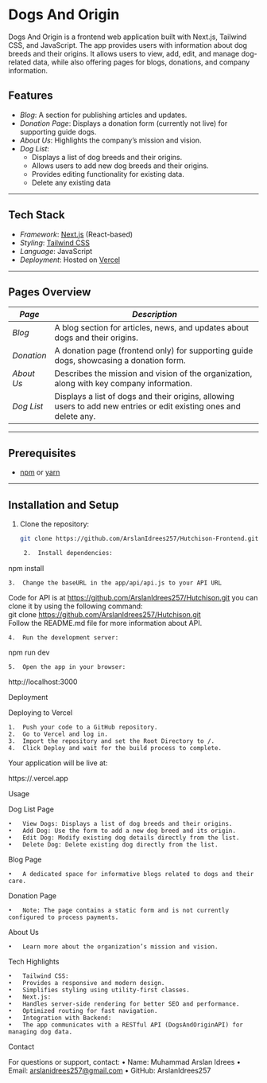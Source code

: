 # Dogs And Origin

Dogs And Origin is a frontend web application built with Next.js, Tailwind CSS, and JavaScript. The app provides users with information about dog breeds and their origins. It allows users to view, add, edit, and manage dog-related data, while also offering pages for blogs, donations, and company information.

## Features

- *Blog*: A section for publishing articles and updates.
- *Donation Page*: Displays a donation form (currently not live) for supporting guide dogs.
- *About Us*: Highlights the company’s mission and vision.
- *Dog List*:
  - Displays a list of dog breeds and their origins.
  - Allows users to add new dog breeds and their origins.
  - Provides editing functionality for existing data.
  - Delete any existing data

---

## Tech Stack

- *Framework*: [Next.js](https://nextjs.org/) (React-based)
- *Styling*: [Tailwind CSS](https://tailwindcss.com/)
- *Language*: JavaScript
- *Deployment*: Hosted on [Vercel](https://vercel.com/)

---

## Pages Overview

| *Page*     | *Description*                                                                             |
|--------------|---------------------------------------------------------------------------------------------|
| *Blog*     | A blog section for articles, news, and updates about dogs and their origins.               |
| *Donation* | A donation page (frontend only) for supporting guide dogs, showcasing a donation form.      |
| *About Us* | Describes the mission and vision of the organization, along with key company information.   |
| *Dog List* | Displays a list of dogs and their origins, allowing users to add new entries or edit existing ones and delete any. |

---

## Prerequisites

- [npm](https://www.npmjs.com/) or [yarn](https://yarnpkg.com/)

---

## Installation and Setup

1. Clone the repository:
   ```bash
   git clone https://github.com/ArslanIdrees257/Hutchison-Frontend.git

	2.	Install dependencies:

npm install


	3.	Change the baseURL in the app/api/api.js to your API URL
 Code for API is at https://github.com/ArslanIdrees257/Hutchison.git you can clone it by using the following command:<br/>
 git clone https://github.com/ArslanIdrees257/Hutchison.git<br/>
 Follow the README.md file for more information about API.


	4.	Run the development server:

npm run dev


	5.	Open the app in your browser:

http://localhost:3000

Deployment

Deploying to Vercel

	1.	Push your code to a GitHub repository.
	2.	Go to Vercel and log in.
	3.	Import the repository and set the Root Directory to /.
	4.	Click Deploy and wait for the build process to complete.

Your application will be live at:

https://<your-project-name>.vercel.app

Usage

Dog List Page

	•	View Dogs: Displays a list of dog breeds and their origins.
	•	Add Dog: Use the form to add a new dog breed and its origin.
	•	Edit Dog: Modify existing dog details directly from the list.
	•	Delete Dog: Delete existing dog directly from the list.

Blog Page

	•	A dedicated space for informative blogs related to dogs and their care.

Donation Page

	•	Note: The page contains a static form and is not currently configured to process payments.

About Us

	•	Learn more about the organization’s mission and vision.

Tech Highlights

	•	Tailwind CSS:
	•	Provides a responsive and modern design.
	•	Simplifies styling using utility-first classes.
	•	Next.js:
	•	Handles server-side rendering for better SEO and performance.
	•	Optimized routing for fast navigation.
	•	Integration with Backend:
	•	The app communicates with a RESTful API (DogsAndOriginAPI) for managing dog data.


Contact

For questions or support, contact:
	•	Name: Muhammad Arslan Idrees
	•	Email: arslanidrees257@gmail.com
	•	GitHub: ArslanIdrees257
